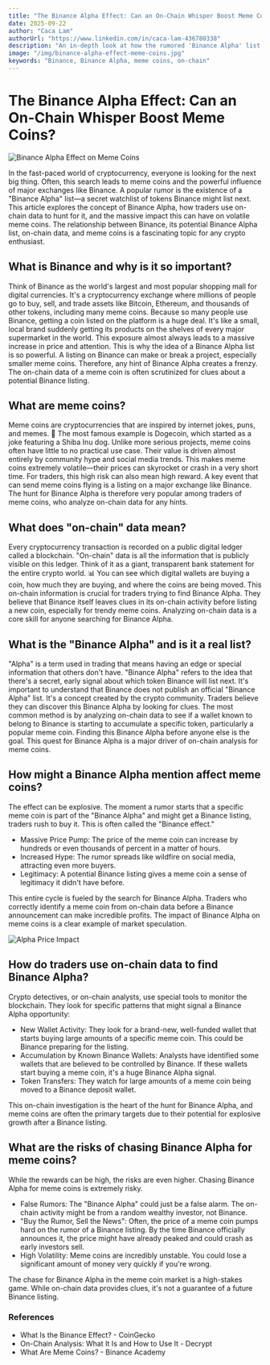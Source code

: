 ```yaml
---
title: "The Binance Alpha Effect: Can an On-Chain Whisper Boost Meme Coins?"
date: 2025-09-22
author: "Caca Lam"
authorUrl: "https://www.linkedin.com/in/caca-lam-436780338"
description: "An in-depth look at how the rumored 'Binance Alpha' list, on-chain data, and the power of the Binance exchange can dramatically affect the price and popularity of meme coins."
image: "/img/binance-alpha-effect-meme-coins.jpg"
keywords: "Binance, Binance Alpha, meme coins, on-chain"
---
```


# The Binance Alpha Effect: Can an On-Chain Whisper Boost Meme Coins?

![Binance Alpha Effect on Meme Coins](/img/binance-alpha-effect-meme-coins.jpg)

In the fast-paced world of cryptocurrency, everyone is looking for the next big thing. Often, this search leads to meme coins and the powerful influence of major exchanges like Binance. A popular rumor is the existence of a "Binance Alpha" list—a secret watchlist of tokens Binance might list next. This article explores the concept of Binance Alpha, how traders use on-chain data to hunt for it, and the massive impact this can have on volatile meme coins. The relationship between Binance, its potential Binance Alpha list, on-chain data, and meme coins is a fascinating topic for any crypto enthusiast.


## What is Binance and why is it so important?

Think of Binance as the world's largest and most popular shopping mall for digital currencies. It's a cryptocurrency exchange where millions of people go to buy, sell, and trade assets like Bitcoin, Ethereum, and thousands of other tokens, including many meme coins.
Because so many people use Binance, getting a coin listed on the platform is a huge deal. It's like a small, local brand suddenly getting its products on the shelves of every major supermarket in the world. This exposure almost always leads to a massive increase in price and attention. This is why the idea of a Binance Alpha list is so powerful. A listing on Binance can make or break a project, especially smaller meme coins. Therefore, any hint of Binance Alpha creates a frenzy. The on-chain data of a meme coin is often scrutinized for clues about a potential Binance listing.

## What are meme coins?

Meme coins are cryptocurrencies that are inspired by internet jokes, puns, and memes. 🤪 The most famous example is Dogecoin, which started as a joke featuring a Shiba Inu dog. Unlike more serious projects, meme coins often have little to no practical use case. Their value is driven almost entirely by community hype and social media trends.
This makes meme coins extremely volatile—their prices can skyrocket or crash in a very short time. For traders, this high risk can also mean high reward. A key event that can send meme coins flying is a listing on a major exchange like Binance. The hunt for Binance Alpha is therefore very popular among traders of meme coins, who analyze on-chain data for any hints.

## What does "on-chain" data mean?

Every cryptocurrency transaction is recorded on a public digital ledger called a blockchain. "On-chain" data is all the information that is publicly visible on this ledger. Think of it as a giant, transparent bank statement for the entire crypto world. 📊
You can see which digital wallets are buying a coin, how much they are buying, and where the coins are being moved. This on-chain information is crucial for traders trying to find Binance Alpha. They believe that Binance itself leaves clues in its on-chain activity before listing a new coin, especially for trendy meme coins. Analyzing on-chain data is a core skill for anyone searching for Binance Alpha.

## What is the "Binance Alpha" and is it a real list?

"Alpha" is a term used in trading that means having an edge or special information that others don't have. "Binance Alpha" refers to the idea that there's a secret, early signal about which token Binance will list next.
It's important to understand that Binance does not publish an official "Binance Alpha" list. It's a concept created by the crypto community. Traders believe they can discover this Binance Alpha by looking for clues. The most common method is by analyzing on-chain data to see if a wallet known to belong to Binance is starting to accumulate a specific token, particularly a popular meme coin. Finding this Binance Alpha before anyone else is the goal. This quest for Binance Alpha is a major driver of on-chain analysis for meme coins.

## How might a Binance Alpha mention affect meme coins?

The effect can be explosive. The moment a rumor starts that a specific meme coin is part of the "Binance Alpha" and might get a Binance listing, traders rush to buy it. This is often called the "Binance effect."

- Massive Price Pump: The price of the meme coin can increase by hundreds or even thousands of percent in a matter of hours.
- Increased Hype: The rumor spreads like wildfire on social media, attracting even more buyers.
- Legitimacy: A potential Binance listing gives a meme coin a sense of legitimacy it didn't have before.

This entire cycle is fueled by the search for Binance Alpha. Traders who correctly identify a meme coin from on-chain data before a Binance announcement can make incredible profits. The impact of Binance Alpha on meme coins is a clear example of market speculation.

![Alpha Price Impact](/img/Alpha-price.png)

## How do traders use on-chain data to find Binance Alpha?

Crypto detectives, or on-chain analysts, use special tools to monitor the blockchain. They look for specific patterns that might signal a Binance Alpha opportunity:

- New Wallet Activity: They look for a brand-new, well-funded wallet that starts buying large amounts of a specific meme coin. This could be Binance preparing for the listing.
- Accumulation by Known Binance Wallets: Analysts have identified some wallets that are believed to be controlled by Binance. If these wallets start buying a meme coin, it's a huge Binance Alpha signal.
- Token Transfers: They watch for large amounts of a meme coin being moved to a Binance deposit wallet.

This on-chain investigation is the heart of the hunt for Binance Alpha, and meme coins are often the primary targets due to their potential for explosive growth after a Binance listing.

## What are the risks of chasing Binance Alpha for meme coins?

While the rewards can be high, the risks are even higher. Chasing Binance Alpha for meme coins is extremely risky.

- False Rumors: The "Binance Alpha" could just be a false alarm. The on-chain activity might be from a random wealthy investor, not Binance.
- "Buy the Rumor, Sell the News": Often, the price of a meme coin pumps hard on the rumor of a Binance listing. By the time Binance officially announces it, the price might have already peaked and could crash as early investors sell.
- High Volatility: Meme coins are incredibly unstable. You could lose a significant amount of money very quickly if you're wrong.

The chase for Binance Alpha in the meme coin market is a high-stakes game. While on-chain data provides clues, it's not a guarantee of a future Binance listing.

### References
* What Is the Binance Effect? - CoinGecko
* On-Chain Analysis: What It Is and How to Use It - Decrypt
* What Are Meme Coins? - Binance Academy
